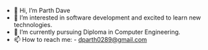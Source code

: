 - 👋 Hi, I’m Parth Dave
- 👀 I’m interested in software development and excited to learn new technologies.
- 🌱 I’m currently pursuing Diploma in Computer Engineering. 
- 📫 How to reach me: - dparth0289@gmail.com

<!---
Parth076/Parth076 is a ✨ special ✨ repository because its `README.md` (this file) appears on your GitHub profile.
You can click the Preview link to take a look at your changes.
--->
